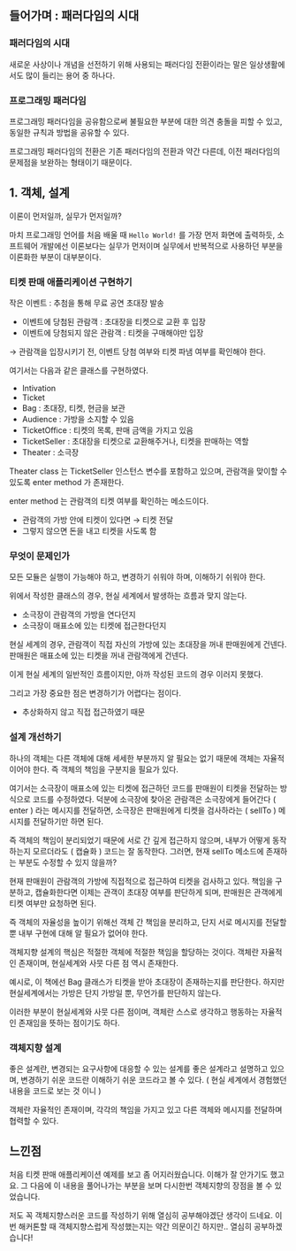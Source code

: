 ## 들어가며 : 패러다임의 시대

### 패러다임의 시대

새로운 사상이나 개념을 선전하기 위해 사용되는 패러다임 전환이라는 말은 일상생활에서도 많이 들리는 용어 중 하나다.

### 프로그래밍 패러다임

프로그래밍 패러다임을 공유함으로써 불필요한 부분에 대한 의견 충돌을 피할 수 있고, 동일한 규칙과 방법을 공유할 수 있다.

프로그래밍 패러다임의 전환은 기존 패러다임의 전환과 약간 다른데, 이전 패러다임의 문제점을 보완하는 형태이기 때문이다.

## 1. 객체, 설계

이론이 먼저일까, 실무가 먼저일까?

마치 프로그래밍 언어를 처음 배울 때 `Hello World!` 를 가장 먼저 화면에 출력하듯, 소프트웨어 개발에선 이론보다는 실무가 먼저이며 실무에서 반복적으로 사용하던 부분을 이론화한 부분이 대부분이다.

### 티켓 판매 애플리케이션 구현하기

작은 이벤트 : 추첨을 통해 무료 공연 초대장 발송

- 이벤트에 당첨된 관람객 : 초대장을 티켓으로 교환 후 입장
- 이벤트에 당첨되지 않은 관람객 : 티켓을 구매해야만 입장

→ 관람객을 입장시키기 전, 이벤트 당첨 여부와 티켓 파냄 여부를 확인해야 한다.

여기서는 다음과 같은 클래스를 구현하였다.

- Intivation
- Ticket
- Bag : 초대장, 티켓, 현금을 보관
- Audience : 가방을 소지할 수 있음
- TicketOffice : 티켓의 목록, 판매 금액을 가지고 있음
- TicketSeller : 초대장을 티켓으로 교환해주거나, 티켓을 판매하는 역할
- Theater : 소극장

Theater class 는 TicketSeller 인스턴스 변수를 포함하고 있으며, 관람객을 맞이할 수 있도록 enter method 가 존재한다.

enter method 는 관람객의 티켓 여부를 확인하는 메소드이다.

- 관람객의 가방 안에 티켓이 있다면 → 티켓 전달
- 그렇지 않으면 돈을 내고 티켓을 사도록 함

### 무엇이 문제인가

모든 모듈은 실행이 가능해야 하고, 변경하기 쉬워야 하며, 이해하기 쉬워야 한다.

위에서 작성한 클래스의 경우, 현실 세계에서 발생하는 흐름과 맞지 않는다.

- 소극장이 관람객의 가방을 연다던지
- 소극장이 매표소에 있는 티켓에 접근한다던지

현실 세계의 경우, 관람객이 직접 자신의 가방에 있는 초대장을 꺼내 판매원에게 건넨다. 판매원은 매표소에 있는 티켓을 꺼내 관람객에게 건넨다.

이게 현실 세계의 일반적인 흐름이지만, 아까 작성된 코드의 경우 이러지 못했다.

그리고 가장 중요한 점은 변경하기가 어렵다는 점이다.

- 추상화하지 않고 직접 접근하였기 때문

### 설계 개선하기

하나의 객체는 다른 객체에 대해 세세한 부분까지 알 필요는 없기 때문에 객체는 자율적이어야 한다. 즉 객체의 책임을 구분지을 필요가 있다.

여기서는 소극장이 매표소에 있는 티켓에 접근하던 코드를 판매원이 티켓을 전달하는 방식으로 코드를 수정하였다. 덕분에 소극장에 찾아온 관람객은 소극장에게 들어간다 ( enter ) 라는 메시지를 전달하면, 소극장은 판매원에게 티켓을 검사하라는 ( sellTo ) 메시지를 전달하기만 하면 된다.

즉 객체의 책임이 분리되었기 때문에 서로 간 깊게 접근하지 않으며, 내부가 어떻게 동작하는지 모르더라도 ( 캡슐화 ) 코드는 잘 동작한다. 그러면, 현재 sellTo 메소드에 존재하는 부분도 수정할 수 있지 않을까?

현재 판매원이 관람객의 가방에 직접적으로 접근하여 티켓을 검사하고 있다. 책임을 구분하고, 캡슐화한다면 이제는 관객이 초대장 여부를 판단하게 되며, 판매원은 관객에게 티켓 여부만 요청하면 된다.

즉 객체의 자율성을 높이기 위해선 객체 간 책임을 분리하고, 단지 서로 메시지를 전달할 뿐 내부 구현에 대해 알 필요가 없어야 한다.

객체지향 설계의 핵심은 적절한 객체에 적절한 책임을 할당하는 것이다. 객체란 자율적인 존재이며, 현실세계와 사뭇 다른 점 역시 존재한다.

예시로, 이 책에선 Bag 클래스가 티켓을 받아 초대장이 존재하는지를 판단한다. 하지만 현실세계에서는 가방은 단지 가방일 뿐, 무언가를 판단하지 않는다.

이러한 부분이 현실세계와 사뭇 다른 점이며, 객체란 스스로 생각하고 행동하는 자율적인 존재임을 뜻하는 점이기도 하다.

### 객체지향 설계

좋은 설계란, 변경되는 요구사항에 대응할 수 있는 설계를 좋은 설계라고 설명하고 있으며, 변경하기 쉬운 코드란 이해하기 쉬운 코드라고 볼 수 있다. ( 현실 세계에서 경험했던 내용을 코드로 보는 것 이니 ) 

객체란 자율적인 존재이며, 각각의 책임을 가지고 있고 다른 객체와 메시지를 전달하며 협력할 수 있다.

## 느낀점

처음 티켓 판매 애플리케이션 예제를 보고 좀 어지러웠습니다. 이해가 잘 안가기도 했고요. 그 다음에 이 내용을 풀어나가는 부분을 보며 다시한번 객체지향의 장점을 볼 수 있었습니다.

저도 꼭 객체지향스러운 코드를 작성하기 위해 열심히 공부해야겠단 생각이 드네요. 이번 해커톤할 때 객체지향스럽게 작성했는지는 약간 의문이긴 하지만.. 열심히 공부하겠습니다!